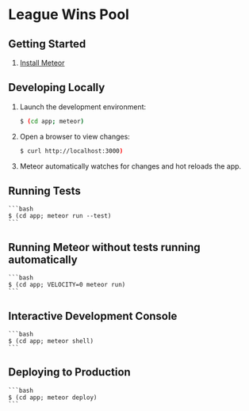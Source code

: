 # League Wins Pool

## Getting Started

1. [Install Meteor](https://www.meteor.com/install)


## Developing Locally

1. Launch the development environment:

    ```bash
    $ (cd app; meteor)
    ```

2. Open a browser to view changes:

    ```bash
    $ curl http://localhost:3000)
    ```

3. Meteor automatically watches for changes and hot reloads the app.


## Running Tests

    ```bash
    $ (cd app; meteor run --test)
    ```


## Running Meteor without tests running automatically

    ```bash
    $ (cd app; VELOCITY=0 meteor run)
    ```


## Interactive Development Console

    ```bash
    $ (cd app; meteor shell)
    ```


## Deploying to Production

    ```bash
    $ (cd app; meteor deploy)
    ```
